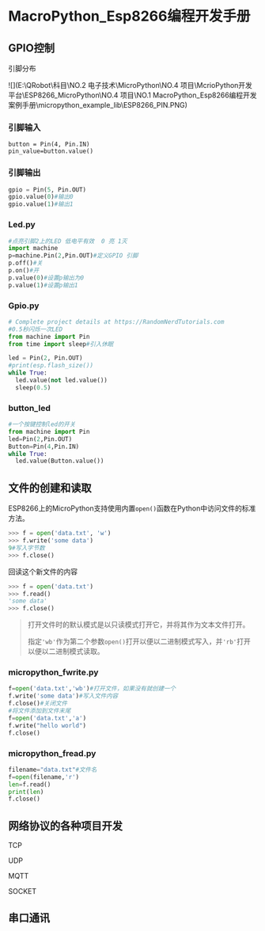 # MacroPython_Esp8266编程开发手册

## GPIO控制

引脚分布

![](E:\QRobot\科目\NO.2 电子技术\MicroPython\NO.4 项目\McrioPython开发平台\ESP8266_MicroPython\NO.4 项目\NO.1 MacroPython_Esp8266编程开发案例手册\micropython_example_lib\ESP8266_PIN.PNG)

### 引脚输入

```shell
button = Pin(4, Pin.IN)
pin_value=button.value()
```

### 引脚输出

```python
gpio = Pin(5, Pin.OUT)
gpio.value(0)#输出0
gpio.value(1)#输出1
```

### Led.py

```python
#点亮引脚2上的LED 低电平有效  0 亮 1灭
import machine
p=machine.Pin(2,Pin.OUT)#定义GPIO 引脚
p.off()#关
p.on()#开
p.value(0)#设置p输出为0
p.value(1)#设置p输出1
```

### Gpio.py

```python
# Complete project details at https://RandomNerdTutorials.com
#0.5秒闪烁一次LED
from machine import Pin
from time import sleep#引入休眠

led = Pin(2, Pin.OUT)
#print(esp.flash_size())
while True:
  led.value(not led.value())
  sleep(0.5)
```

### button_led

```python
#一个按键控制led的开关
from machine import Pin
led=Pin(2,Pin.OUT)
Button=Pin(4,Pin.IN)
while True:
  led.value(Button.value())
```

## 文件的创建和读取

ESP8266上的MicroPython支持使用内置`open()`函数在Python中访问文件的标准方法。

```python
>>> f = open('data.txt', 'w')
>>> f.write('some data')
9#写入字节数
>>> f.close()
```

回读这个新文件的内容

```python
>>> f = open('data.txt')
>>> f.read()
'some data'
>>> f.close()
```

> 打开文件时的默认模式是以只读模式打开它，并将其作为文本文件打开。
>
> 指定`'wb'`作为第二个参数`open()`打开以便以二进制模式写入，并`'rb'`打开以便以二进制模式读取。

### micropython_fwrite.py

```python
f=open('data.txt','wb')#打开文件，如果没有就创建一个
f.write('some data')#写入文件内容
f.close()#关闭文件
#将文件添加到文件末尾
f=open('data.txt','a')
f.write("hello world")
f.close()
```

### micropython_fread.py

```python
filename="data.txt"#文件名
f=open(filename,'r')
len=f.read()
print(len)
f.close()
```



## 网络协议的各种项目开发

TCP

UDP 

MQTT

SOCKET

## 串口通讯

